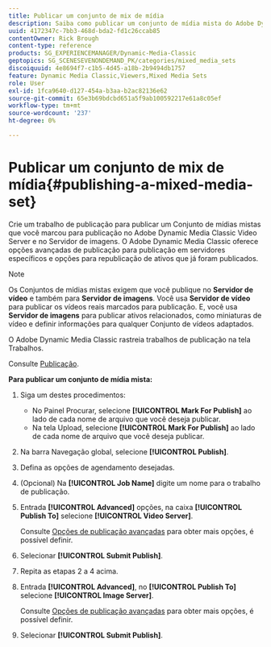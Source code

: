 ```yaml
---
title: Publicar um conjunto de mix de mídia
description: Saiba como publicar um conjunto de mídia mista do Adobe Dynamic Media Classic.
uuid: 4172347c-7bb3-468d-bda2-fd1c26ccab85
contentOwner: Rick Brough
content-type: reference
products: SG_EXPERIENCEMANAGER/Dynamic-Media-Classic
geptopics: SG_SCENESEVENONDEMAND_PK/categories/mixed_media_sets
discoiquuid: 4e8694f7-c1b5-4d45-a18b-2b9494db1757
feature: Dynamic Media Classic,Viewers,Mixed Media Sets
role: User
exl-id: 1fca9640-d127-454a-b3aa-b2ac82136e62
source-git-commit: 65e3b69bdcbd651a5f9ab100592217e61a8c05ef
workflow-type: tm+mt
source-wordcount: '237'
ht-degree: 0%

---
```


# Publicar um conjunto de mix de mídia{#publishing-a-mixed-media-set}

Crie um trabalho de publicação para publicar um Conjunto de mídias mistas que você marcou para publicação no Adobe Dynamic Media Classic Video Server e no Servidor de imagens. O Adobe Dynamic Media Classic oferece opções avançadas de publicação para publicação em servidores específicos e opções para republicação de ativos que já foram publicados.

>[!NOTE]
>
>Os Conjuntos de mídias mistas exigem que você publique no **Servidor de vídeo** e também para **Servidor de imagens**. Você usa **Servidor de vídeo** para publicar os vídeos reais marcados para publicação. E, você usa **Servidor de imagens** para publicar ativos relacionados, como miniaturas de vídeo e definir informações para qualquer Conjunto de vídeos adaptados.

O Adobe Dynamic Media Classic rastreia trabalhos de publicação na tela Trabalhos.

Consulte [Publicação](publishing-files.md#publishing_files).

<!-- 

Comment Type: remark
Last Modified By: unknown unknown 
Last Modified Date: 

<p>RB: Updated the following steps as per Cynthia email, 11/9/2012, added 11/12/2012</p>

 -->

**Para publicar um conjunto de mídia mista:**

1. Siga um destes procedimentos:

   * No Painel Procurar, selecione **[!UICONTROL Mark For Publish]** ao lado de cada nome de arquivo que você deseja publicar.
   * Na tela Upload, selecione **[!UICONTROL Mark For Publish]** ao lado de cada nome de arquivo que você deseja publicar.

1. Na barra Navegação global, selecione **[!UICONTROL Publish]**.
1. Defina as opções de agendamento desejadas.
1. (Opcional) Na **[!UICONTROL Job Name]** digite um nome para o trabalho de publicação.
1. Entrada **[!UICONTROL Advanced]** opções, na caixa **[!UICONTROL Publish To]** selecione **[!UICONTROL Video Server]**.

   Consulte [Opções de publicação avançadas](publishing-files.md#advanced_publish_options) para obter mais opções, é possível definir.

1. Selecionar **[!UICONTROL Submit Publish]**.
1. Repita as etapas 2 a 4 acima.
1. Entrada **[!UICONTROL Advanced]**, no **[!UICONTROL Publish To]** selecione **[!UICONTROL Image Server]**.

   Consulte [Opções de publicação avançadas](publishing-files.md#advanced_publish_options) para obter mais opções, é possível definir.

1. Selecionar **[!UICONTROL Submit Publish]**.
